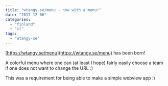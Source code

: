 ```yaml
---
title: "wtangy.se/menu - now with a menu!"
date: "2017-12-06"
categories: 
  - "finland"
  - "it"
tags: 
  - "wtangy-se"
---
```


[https://wtangy.se/menu](https://wtangy.se/menu) has been born!

A colorful menu where one can (at least I hope) fairly easily choose a team if one does not want to change the URL :)

This was a requirement for being able to make a simple webview app :)
